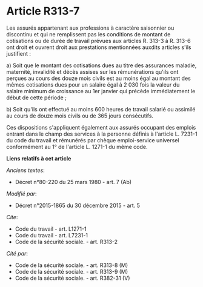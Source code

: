 # Article R313-7

Les assurés appartenant aux professions à caractère saisonnier ou discontinu et qui ne remplissent pas les conditions de
montant de cotisations ou de durée de travail prévues aux articles R. 313-3 à R. 313-6 ont droit et ouvrent droit aux
prestations mentionnées auxdits articles s'ils justifient : 

a) Soit que le montant des cotisations dues au titre des assurances maladie, maternité, invalidité et décès assises sur les
rémunérations qu'ils ont perçues au cours des douze mois civils est au moins égal au montant des mêmes cotisations dues pour
un salaire égal à 2 030 fois la valeur du salaire minimum de croissance au 1er janvier qui précède immédiatement le début de
cette période ; 

b) Soit qu'ils ont effectué au moins 600 heures de travail salarié ou assimilé au cours de douze mois civils ou de 365 jours
consécutifs. 

Ces dispositions s'appliquent également aux assurés occupant des emplois entrant dans le champ des services à la personne
définis à l'article L. 7231-1 du code du travail et rémunérés par chèque emploi-service universel conformément au 1° de
l'article L. 1271-1 du même code.

**Liens relatifs à cet article**

_Anciens textes_:

  - Décret n°80-220 du 25 mars 1980 - art. 7 (Ab)

_Modifié par_:

  - Décret n°2015-1865 du 30 décembre 2015 - art. 5

_Cite_:

  - Code du travail - art. L1271-1
  - Code du travail - art. L7231-1
  - Code de la sécurité sociale. - art. R313-2

_Cité par_:

  - Code de la sécurité sociale. - art. R313-8 (M)
  - Code de la sécurité sociale. - art. R313-9 (M)
  - Code de la sécurité sociale. - art. R382-31 (V)
